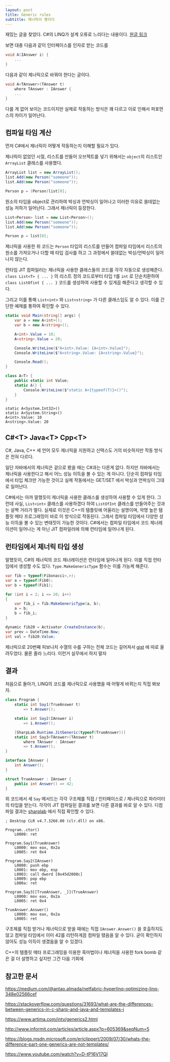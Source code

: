 ```yaml
---
layout: post
title: Generic rules
subtitle: 제너릭이 짱이다
---
```


재밌는 글을 찾았다.
C#의 LINQ가 설계 오류로 느리다는 내용이다. [원글 링크](https://medium.com/@antao.almada/netfabric-hyperlinq-generation-operations-6530826a70ca)


보면 대충 다음과 같이 인터페이스를 인자로 받는 코드를

```csharp
void A(IAnswer i) {
    ...
}
```

다음과 같이 제너릭으로 바꿔야 한다는 글이다.

```csharp
void A<TAnswer>(TAnswer t)
    where TAnswer : IAnswer {
    ...
}
```

다를 게 없어 보이는 코드이지만 실제로 작동하는 방식은 꽤 다르고 이로 인해서 퍼포먼스의 차이가 일어난다.

## 컴파일 타임 계산

먼저 C#에서 제너릭이 어떻게 작동하는지 이해할 필요가 있다.

제너릭이 없었던 시절, 리스트를 만들어 오브젝트를 넣기 위해서는 `object`의 리스트인 `ArrayList` 클래스를 사용했다.

```csharp
ArrayList list = new ArrayList();
list.Add(new Person("someone"));
list.Add(new Person("someone"));

Person p = (Person)list[0];
```

원소의 타입을 object로 관리하여 박싱과 언박싱이 일어나고 이러한 이유로 쓸데없는 성능 저하가 일어난다. 그래서 제너릭이 등장한다.

```csharp
List<Person> list = new List<Person>();
list.Add(new Person("someone"));
list.Add(new Person("someone"));

Person p = list[0];
```

제너릭을 사용한 위 코드는 `Person` 타입의 리스트를 만들어 컴파일 타임에서 리스트의 원소를 가져오거나 더할 때 타입 검사를 하고 그 과정에서 쓸데없는 박싱/언박싱이 일어나지 않는다.


런타임 JIT 컴파일러는 제너릭을 사용한 클래스들의 코드를 각각 자동으로 생성해준다.  `class List<T> { ... }` 의 리스트 정의 코드로부터 타입 `T`를 `int` 로 단순치환하여 `class ListOfint { ... }` 코드를 생성하여 사용할 수 있게끔 해준다고 생각할 수 있다.


그리고 이를 통해 `List<int>` 와 `List<string>` 가 다른 클래스임도 알 수 있다. 이를 간단한 예제를 통하여 확인할 수 있다.

```csharp
static void Main(string[] args) {
    var a = new A<int>();
    var b = new A<string>();

    A<int>.Value = 10;
    A<string>.Value = 20;

    Console.WriteLine($"A<int>.Value: {A<int>.Value}");
    Console.WriteLine($"A<string>.Value: {A<string>.Value}");

    Console.Read();
}

class A<T> {
    public static int Value;
    static A() {
        Console.WriteLine($"static A<{typeof(T)}>()");
    }
}
```

```
static A<System.Int32>()
static A<System.String>()
A<int>.Value: 10
A<string>.Value: 20
```


## C#\<T> Java\<T> Cpp\<T>

C#, Java, C++ 세 언어 모두 제너릭을 지원하고 신택스도 거의 비슷하지만 작동 방식은 전혀 다르다.

일단 자바에서의 제너릭은 겉으로 봤을 때는 C#과는 다른게 없다. 하지만 자바에서는 제너릭을 사용한다고 해서 어느 성능 이득을 볼 수 있는 게 아니다. 단순히 컴파일 타임에서 타입 체크만 가능한 것이고 실제 작동에서는 GET/SET 에서 박싱과 언박싱이 그대로 일어난다.

C#에서는 아까 말했듯이 제너릭을 사용한 클래스를 생성하여 사용할 수 있게 한다. 그런데 사실, `List<int>` 클래스를 사용하겠다 하여 `ListOfInt` 클래스를 만들어주는 것과는 살짝 거리가 멀다. 실제로 이것은 C++의 템플릿에 어울리는 설명이며, 악명 높은 템플릿 메타 프로그래밍이 바로 이 방식으로 작동된다. 그래서 컴파일 타임에서 다양한 성능 이득을 볼 수 있는 변태짓이 가능한 것이다. C#에서는 컴파일 타임에서 코드 제너레이션이 일어나는 게 아닌 JIT 컴파일러에 의해 런타임에 일어나게 된다.

## 런타임에서 제너릭 타입 생성

말했듯이, C#의 제너릭의 코드 제너레이션은 런타임에 일어나게 된다. 이를 직접 런타임에서 생성할 수도 있다. `Type.MakeGenericType` 함수는 이를 가능케 해준다.

```csharp
var fib = typeof(Fibonacci<,>);
var a = typeof(Fib0);
var b = typeof(Fib1);

for (int i = 2; i <= 20; i++)
{
    var fib_i = fib.MakeGenericType(a, b);
    a = b;
    b = fib_i;
}

dynamic fib20 = Activator.CreateInstance(b);
var prev = DateTime.Now;
int val = fib20.Value;
```

제너릭으로 20번째 피보나치 수열의 수를 구하는 전체 코드는 길어져서 [gist](https://gist.github.com/phillyai/c1b2169e06a6b5445a0dc2390ecb1d91) 에 따로 올려두었다. 물론 졸라 느리다. 이런거 실무에서 하지 말자

## 결과

처음으로 돌아가, LINQ의 코드를 제너릭으로 사용했을 때 어떻게 바뀌는지 직접 봐보자.

```csharp
class Program {
    static int Say1(TrueAnswer t)
        => t.Answer();

    static int Say2(IAnswer i)
        => i.Answer();

    [SharpLab.Runtime.JitGeneric(typeof(TrueAnswer))]
    static int Say3<TAnswer>(TAnswer t)
        where TAnswer : IAnswer
        => t.Answer();
}

interface IAnswer {
    int Answer();
}

struct TrueAnswer : IAnswer {
    public int Answer() => 42;
}
```

위 코드에서 세 `Say` 메서드는 각각 구조체를 직접 / 인터페이스로 / 제너릭으로 파라미터의 타입을 받는다. 각각이 JIT 컴파일된 결과를 보면 다른 결과를 바로 알 수 있다. 디컴파일 결과는 [sharplab](https://sharplab.io/#v2:EYLgtghgzgLgpgJwDQxNMAfAAgJgARYCMA7HgN4CwAUHrQYQGx4CWAdjHgMoQCehAFABUEAVzgBBVlADuiPDACU1OirwBeAHzyAdJJmJ+CgNzVldIkzYduPHPwCSe2QhZKaq2ppa6pzwyaozWgBtTgALCAQABwAZCGBtACURdmYwOG0AKWYYAHE4VkRmAGN+GB4ouAB7ADMhUQlfRAUFAF0g+kt2Ll4AZgAeQSdEDSFhl0UOlWkwxDg8IaaXEDxHJam6LxgffQR/agBfUyorRBqIYvm13fIOqzxx/aojwKpYUWKOYTFxvBXr5y3dy0LC9FjdR4KdRaAAsOACByAA) 에서 직접 확인할 수 있다.

```jitasm
; Desktop CLR v4.7.3260.00 (clr.dll) on x86.

Program..ctor()
    L0000: ret

Program.Say1(TrueAnswer)
    L0000: mov eax, 0x2a
    L0005: ret 0x4

Program.Say2(IAnswer)
    L0000: push ebp
    L0001: mov ebp, esp
    L0003: call dword [0x45d2008c]
    L0009: pop ebp
    L000a: ret

Program.Say3[[TrueAnswer, _]](TrueAnswer)
    L0000: mov eax, 0x2a
    L0005: ret 0x4

TrueAnswer.Answer()
    L0000: mov eax, 0x2a
    L0005: ret
```

구조체를 직접 받거나 제너릭으로 받을 때에는 직접 `IAnswer.Answer()` 을 호출하지도 않고 컴파일 타임에서 이미 42를 리턴하게끔 컴파일 됐음을 알 수 있다. 굳이 확인하지 않아도 성능 이득이 생겼음을 알 수 있겠다.


C++의 템플릿 메타 프로그래밍을 이용한 흑마법이나 제너릭을 사용한 fork bomb 같은 걸 더 설명하고 싶지만 그건 다음 기회에

## 참고한 문서

https://medium.com/@antao.almada/netfabric-hyperlinq-optimizing-linq-348e02566cef

https://stackoverflow.com/questions/31693/what-are-the-differences-between-generics-in-c-sharp-and-java-and-templates-i

https://www.artima.com/intv/generics2.html

http://www.informit.com/articles/article.aspx?p=605369&seqNum=5

https://blogs.msdn.microsoft.com/ericlippert/2009/07/30/whats-the-difference-part-one-generics-are-not-templates/

https://www.youtube.com/watch?v=D-tP16V17QI
